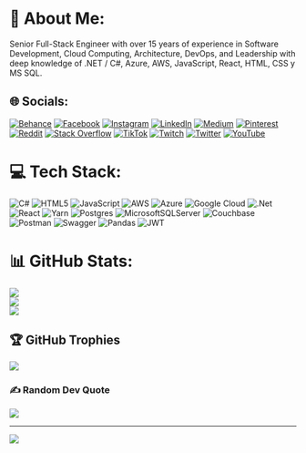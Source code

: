 # 💫 About Me:
Senior Full-Stack Engineer with over 15 years of experience in Software Development, Cloud Computing, Architecture, DevOps, and Leadership with deep knowledge of .NET / C#, Azure, AWS, JavaScript, React, HTML, CSS y MS SQL.


## 🌐 Socials:
[![Behance](https://img.shields.io/badge/Behance-1769ff?logo=behance&logoColor=white)](https://behance.net/antonioacosta11) [![Facebook](https://img.shields.io/badge/Facebook-%231877F2.svg?logo=Facebook&logoColor=white)](https://facebook.com/aacostamx) [![Instagram](https://img.shields.io/badge/Instagram-%23E4405F.svg?logo=Instagram&logoColor=white)](https://instagram.com/aacostamx) [![LinkedIn](https://img.shields.io/badge/LinkedIn-%230077B5.svg?logo=linkedin&logoColor=white)](https://linkedin.com/in/antonioacostamurillo) [![Medium](https://img.shields.io/badge/Medium-12100E?logo=medium&logoColor=white)](https://medium.com/@antonioacostamurillo) [![Pinterest](https://img.shields.io/badge/Pinterest-%23E60023.svg?logo=Pinterest&logoColor=white)](https://pinterest.com/acostamx) [![Reddit](https://img.shields.io/badge/Reddit-%23FF4500.svg?logo=Reddit&logoColor=white)](https://reddit.com/user/Dry_Opportunity_6033) [![Stack Overflow](https://img.shields.io/badge/-Stackoverflow-FE7A16?logo=stack-overflow&logoColor=white)](https://stackoverflow.com/users/4072423) [![TikTok](https://img.shields.io/badge/TikTok-%23000000.svg?logo=TikTok&logoColor=white)](https://tiktok.com/@aacostamx) [![Twitch](https://img.shields.io/badge/Twitch-%239146FF.svg?logo=Twitch&logoColor=white)](https://twitch.tv/aacostamx) [![Twitter](https://img.shields.io/badge/Twitter-%231DA1F2.svg?logo=Twitter&logoColor=white)](https://twitter.com/aacostamx) [![YouTube](https://img.shields.io/badge/YouTube-%23FF0000.svg?logo=YouTube&logoColor=white)](https://youtube.com/c/AntonioAcosta) 

# 💻 Tech Stack:
![C#](https://img.shields.io/badge/c%23-%23239120.svg?style=for-the-badge&logo=c-sharp&logoColor=white) ![HTML5](https://img.shields.io/badge/html5-%23E34F26.svg?style=for-the-badge&logo=html5&logoColor=white) ![JavaScript](https://img.shields.io/badge/javascript-%23323330.svg?style=for-the-badge&logo=javascript&logoColor=%23F7DF1E) ![AWS](https://img.shields.io/badge/AWS-%23FF9900.svg?style=for-the-badge&logo=amazon-aws&logoColor=white) ![Azure](https://img.shields.io/badge/azure-%230072C6.svg?style=for-the-badge&logo=azure-devops&logoColor=white) ![Google Cloud](https://img.shields.io/badge/Google%20Cloud-%234285F4.svg?style=for-the-badge&logo=google-cloud&logoColor=white) ![.Net](https://img.shields.io/badge/.NET-5C2D91?style=for-the-badge&logo=.net&logoColor=white) ![React](https://img.shields.io/badge/react-%2320232a.svg?style=for-the-badge&logo=react&logoColor=%2361DAFB) ![Yarn](https://img.shields.io/badge/yarn-%232C8EBB.svg?style=for-the-badge&logo=yarn&logoColor=white) ![Postgres](https://img.shields.io/badge/postgres-%23316192.svg?style=for-the-badge&logo=postgresql&logoColor=white) ![MicrosoftSQLServer](https://img.shields.io/badge/Microsoft%20SQL%20Sever-CC2927?style=for-the-badge&logo=microsoft%20sql%20server&logoColor=white) ![Couchbase](https://img.shields.io/badge/Couchbase-EA2328?style=for-the-badge&logo=couchbase&logoColor=white) ![Postman](https://img.shields.io/badge/Postman-FF6C37?style=for-the-badge&logo=postman&logoColor=white) ![Swagger](https://img.shields.io/badge/-Swagger-%23Clojure?style=for-the-badge&logo=swagger&logoColor=white) ![Pandas](https://img.shields.io/badge/pandas-%23150458.svg?style=for-the-badge&logo=pandas&logoColor=white) ![JWT](https://img.shields.io/badge/JWT-black?style=for-the-badge&logo=JSON%20web%20tokens)
# 📊 GitHub Stats:
![](https://github-readme-stats.vercel.app/api?username=aacostamx&theme=dark&hide_border=false&include_all_commits=true&count_private=false)<br/>
![](https://github-readme-streak-stats.herokuapp.com/?user=aacostamx&theme=dark&hide_border=false)<br/>
![](https://github-readme-stats.vercel.app/api/top-langs/?username=aacostamx&theme=dark&hide_border=false&include_all_commits=true&count_private=false&layout=compact)

## 🏆 GitHub Trophies
![](https://github-profile-trophy.vercel.app/?username=aacostamx&theme=radical&no-frame=false&no-bg=true&margin-w=4)

### ✍️ Random Dev Quote
![](https://quotes-github-readme.vercel.app/api?type=horizontal&theme=radical)

---
[![](https://visitcount.itsvg.in/api?id=aacostamx&icon=0&color=0)](https://visitcount.itsvg.in)
